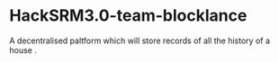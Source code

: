 # HackSRM3.0-team-blocklance
A decentralised paltform which will store records of all the history of a house .
